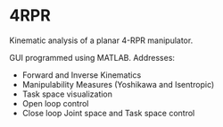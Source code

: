 # 4RPR
Kinematic analysis of a planar 4-RPR manipulator.

GUI programmed using MATLAB. 
Addresses:
  - Forward and Inverse Kinematics
  - Manipulability Measures (Yoshikawa and Isentropic)
  - Task space visualization
  - Open loop control
  - Close loop Joint space and Task space control
